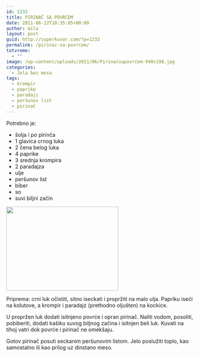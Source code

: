 ```yaml
---
id: 1232
title: PIRINAČ SA POVRĆEM
date: 2011-06-22T10:35:05+00:00
author: mila
layout: post
guid: http://superkuvar.com/?p=1232
permalink: /pirinac-sa-povrcem/
totvreme:
  - ""
image: /wp-content/uploads/2011/06/Pirinačsapovrćem-940x198.jpg
categories:
  - Jela bez mesa
tags:
  - krompir
  - paprike
  - paradajz
  - peršunov list
  - pirinač
---
```

Potrebno je:

  * šolja i po pirinča
  * 1 glavica crnog luka
  * 2 čena belog luka
  * 4 paprike
  * 3 srednja krompira
  * 2 paradajza
  * ulje
  * peršunov list
  * biber
  * so
  * suvi biljni začin

<img class="alignnone size-medium wp-image-3583" title="Pirinačsapovrćem" src="//superkuvar.com/wp-content/uploads/2011/06/Pirina%C4%8Dsapovr%C4%87em-300x225.jpg" alt="" width="300" height="225" /> 

Priprema: crni luk očistiti, sitno iseckati i propržiti na malo ulja. Papriku iseći na kolutove, a krompir i paradajz (prethodno oljušten) na kockice.

U propržen luk dodati isitnjeno povrće i opran pirinač. Naliti vodom, posoliti, pobiberiti, dodati kašiku suvog biljnog začina i isitnjen beli luk. Kuvati na tihoj vatri dok povrće i pirinač ne omekšaju.

Gotov pirinač posuti seckanim peršunovim listom. Jelo poslužiti toplo, kao samostalno ili kao prilog uz dinstano meso.